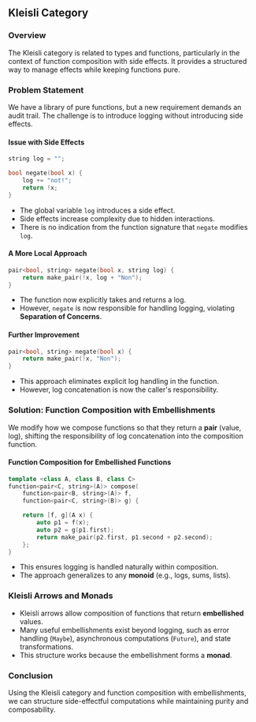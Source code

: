 ## Kleisli Category

### Overview
The Kleisli category is related to types and functions, particularly in the context of function composition with side effects.
It provides a structured way to manage effects while keeping functions pure.

### Problem Statement
We have a library of pure functions, but a new requirement demands an audit trail.
The challenge is to introduce logging without introducing side effects.

#### Issue with Side Effects
```cpp
string log = "";

bool negate(bool x) {
    log += "not!";
    return !x;
}
```
- The global variable `log` introduces a side effect.
- Side effects increase complexity due to hidden interactions.
- There is no indication from the function signature that `negate` modifies `log`.

#### A More Local Approach
```cpp
pair<bool, string> negate(bool x, string log) {
    return make_pair(!x, log + "Non");
}
```
- The function now explicitly takes and returns a log.
- However, `negate` is now responsible for handling logging, violating **Separation of Concerns**.

#### Further Improvement
```cpp
pair<bool, string> negate(bool x) {
    return make_pair(!x, "Non");
}
```
- This approach eliminates explicit log handling in the function.
- However, log concatenation is now the caller's responsibility.

### Solution: Function Composition with Embellishments
We modify how we compose functions so that they return a **pair** (value, log), shifting the responsibility of log concatenation into the composition function.

#### Function Composition for Embellished Functions
```cpp
template <class A, class B, class C>
function<pair<C, string>(A)> compose(
    function<pair<B, string>(A)> f,
    function<pair<C, string>(B)> g) {

    return [f, g](A x) {
        auto p1 = f(x);
        auto p2 = g(p1.first);
        return make_pair(p2.first, p1.second + p2.second);
    };
}
```
- This ensures logging is handled naturally within composition.
- The approach generalizes to any **monoid** (e.g., logs, sums, lists).

### Kleisli Arrows and Monads
- Kleisli arrows allow composition of functions that return **embellished** values.
- Many useful embellishments exist beyond logging, such as error handling (`Maybe`), asynchronous computations (`Future`), and state transformations.
- This structure works because the embellishment forms a **monad**.

### Conclusion
Using the Kleisli category and function composition with embellishments, we can structure side-effectful computations while maintaining purity and composability.


